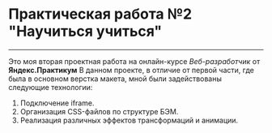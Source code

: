 # Практическая работа №2 "Научиться учиться"
------
Это моя вторая проектная работа на онлайн-курсе *Веб-разработчик*
от **Яндекс.Практикум**
В данном проекте, в отличие от первой части, где была в основном
верстка макета, мной были задействованы следующие технологии:
1. Подключение iframe.
2. Организация CSS-файлов по структуре БЭМ.
3. Реализация различных эффектов трансформаций и анимации.
